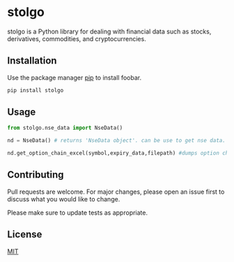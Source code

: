 # stolgo

stolgo is a Python library for dealing with financial data such as stocks, derivatives, commodities, and cryptocurrencies.

## Installation

Use the package manager [pip](https://pip.pypa.io/en/stable/) to install foobar.

```bash
pip install stolgo
```

## Usage

```python
from stolgo.nse_data import NseData()

nd = NseData() # returns 'NseData object'. can be use to get nse data.

nd.get_option_chain_excel(symbol,expiry_data,filepath) #dumps option chain to file_path
```

## Contributing
Pull requests are welcome. For major changes, please open an issue first to discuss what you would like to change.

Please make sure to update tests as appropriate.

## License
[MIT](https://choosealicense.com/licenses/mit/)
